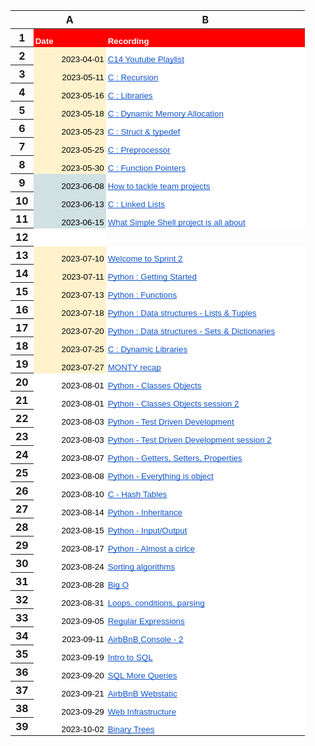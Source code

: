 <meta http-equiv="Content-Type" content="text/html; charset=utf-8"><link type="text/css" rel="stylesheet" href="resources/sheet.css" >


<div class="ritz grid-container" dir="ltr"><table class="waffle" cellspacing="0" cellpadding="0"><thead><tr><th class="row-header freezebar-origin-ltr"></th><th id="826245196C0" style="width:100px;" class="column-headers-background">A</th><th id="826245196C1" style="width:302px;" class="column-headers-background">B</th></tr></thead><tbody><tr style="height: 20px"><th id="826245196R0" style="height: 20px;" class="row-headers-background"><div class="row-header-wrapper" style="line-height: 20px">1</div></th><td class="s0" dir="ltr">Date</td><td class="s0" dir="ltr">Recording</td></tr><tr style="height: 20px"><th id="826245196R1" style="height: 20px;" class="row-headers-background"><div class="row-header-wrapper" style="line-height: 20px">2</div></th><td class="s1" dir="ltr">2023-04-01</td><td class="s2" dir="ltr"><a target="_blank" href="https://www.youtube.com/playlist?list=PLyYhUzEei28PaSRZ6Xh4kNg-Qq-FFEaPe">C14 Youtube Playlist</a></td></tr><tr style="height: 20px"><th id="826245196R2" style="height: 20px;" class="row-headers-background"><div class="row-header-wrapper" style="line-height: 20px">3</div></th><td class="s1" dir="ltr">2023-05-11</td><td class="s3" dir="ltr"><a target="_blank" href="https://us06web.zoom.us/rec/play/vjZ4z__T5WHUFHZg9en7AQfGN9G1PPnEcrcEaRRVl0rujaSiZBTOwJHOErL6e59Je8KYK2u8wbHHduhP.PIV8wQy9Gt5vGkQm?canPlayFromShare=true&amp;from=my_recording&amp;continueMode=true&amp;componentName=rec-play&amp;originRequestUrl=https%3A%2F%2Fus06web.zoom.us%2Frec%2Fshare%2FAVMjQ024H68myGXdYUm4U-rds_XfD3gdxafBlh8Cs7SfLMZinDhd_3WKwyGVFyTg.tx6xYF9rm2zl7Id8">C : Recursion</a></td></tr><tr style="height: 20px"><th id="826245196R3" style="height: 20px;" class="row-headers-background"><div class="row-header-wrapper" style="line-height: 20px">4</div></th><td class="s1" dir="ltr">2023-05-16</td><td class="s3" dir="ltr"><a target="_blank" href="https://us06web.zoom.us/rec/share/2htgns1CDGP-LbkdXTYukvzZ9UhFKFNmyxyC-PwePNx5NxCYiYJZCCB6j4Bh2pkf.yJPQQphh3_Cks8BV?startTime=1684235795000">C : Libraries</a></td></tr><tr style="height: 20px"><th id="826245196R4" style="height: 20px;" class="row-headers-background"><div class="row-header-wrapper" style="line-height: 20px">5</div></th><td class="s1" dir="ltr">2023-05-18</td><td class="s3" dir="ltr"><a target="_blank" href="https://us06web.zoom.us/rec/share/Tovo2s0nwx2UGcLzniklvjYs0h86ZhL4gU_v0YfbYrbaToGAAs8vnlJYxAkgzg0r.8caNeTDPj8X4qv4o">C : Dynamic Memory Allocation</a></td></tr><tr style="height: 20px"><th id="826245196R5" style="height: 20px;" class="row-headers-background"><div class="row-header-wrapper" style="line-height: 20px">6</div></th><td class="s1" dir="ltr">2023-05-23</td><td class="s3" dir="ltr"><a target="_blank" href="https://us06web.zoom.us/rec/share/Q60VhpaBI8Uob8-M5jGQY9uSFCHjA7D93fakW8BI-vHs0_B8SSy8TF7jr23G1lQ.yfMpJUv20u9aZ0eX">C : Struct &amp; typedef</a></td></tr><tr style="height: 20px"><th id="826245196R6" style="height: 20px;" class="row-headers-background"><div class="row-header-wrapper" style="line-height: 20px">7</div></th><td class="s1" dir="ltr">2023-05-25</td><td class="s3" dir="ltr"><a target="_blank" href="https://us06web.zoom.us/rec/share/KOzaris1h3lxscGz9phW1Yg3ku6RS2mFEaGIPq0barwgbVXJNqU5x1iWpQR_B-5z.A042EHtHdDPeSufl">C : Preprocessor</a></td></tr><tr style="height: 20px"><th id="826245196R7" style="height: 20px;" class="row-headers-background"><div class="row-header-wrapper" style="line-height: 20px">8</div></th><td class="s1" dir="ltr">2023-05-30</td><td class="s3" dir="ltr"><a target="_blank" href="https://us06web.zoom.us/rec/share/o9-q2YNCbdjyfUz788EbXDT0rpTnMUF1lutvhAEWQmutbdtdWL7arqQNzF-fC3EM.Rw8wKNdz1TaC9zhO">C : Function Pointers</a></td></tr><tr style="height: 20px"><th id="826245196R8" style="height: 20px;" class="row-headers-background"><div class="row-header-wrapper" style="line-height: 20px">9</div></th><td class="s4" dir="ltr">2023-06-08</td><td class="s3" dir="ltr"><a target="_blank" href="https://us06web.zoom.us/rec/share/RXNppknUk7jcoO0k7r5X39miXRJlgLK_X2bUNAI6t6B7ankpWuR6AMA3xAcyT6Xr.9KWrFR2T5ztYD4lF">How to tackle team projects</a></td></tr><tr style="height: 20px"><th id="826245196R9" style="height: 20px;" class="row-headers-background"><div class="row-header-wrapper" style="line-height: 20px">10</div></th><td class="s4" dir="ltr">2023-06-13</td><td class="s3" dir="ltr"><a target="_blank" href="https://us06web.zoom.us/rec/share/F-3qcHmZW_hYOA1it7ykkwV3jFdIj6CoV3jY452e1ojDA5lLe8Pjgd6POOco5bzt._xh6Avs3ObbEMU-1">C : Linked Lists</a></td></tr><tr style="height: 20px"><th id="826245196R10" style="height: 20px;" class="row-headers-background"><div class="row-header-wrapper" style="line-height: 20px">11</div></th><td class="s4" dir="ltr">2023-06-15</td><td class="s3" dir="ltr"><a target="_blank" href="https://us06web.zoom.us/rec/share/5ULrplK-MNHnKMs-aqFawTtpfECVOAqWvqDqz8dvbWOYOpCzN-ydpqqtYTGxbR5Z.NW_MT2_xdqziPshX">What Simple Shell project is all about</a></td></tr><tr style="height: 20px"><th id="826245196R11" style="height: 20px;" class="row-headers-background"><div class="row-header-wrapper" style="line-height: 20px">12</div></th><td class="s5" dir="ltr"></td><td></td></tr><tr style="height: 20px"><th id="826245196R12" style="height: 20px;" class="row-headers-background"><div class="row-header-wrapper" style="line-height: 20px">13</div></th><td class="s1" dir="ltr">2023-07-10</td><td class="s3" dir="ltr"><a target="_blank" href="https://us06web.zoom.us/rec/share/aRuIGEkEkkfaONU2mgzIUw0fTSresq_M1I7_1z1PFS4iLLNeTFmKuE952EWD6ahV.c5nYoid89NZDnIGf">Welcome to Sprint 2</a></td></tr><tr style="height: 20px"><th id="826245196R13" style="height: 20px;" class="row-headers-background"><div class="row-header-wrapper" style="line-height: 20px">14</div></th><td class="s1" dir="ltr">2023-07-11</td><td class="s3" dir="ltr"><a target="_blank" href="https://us06web.zoom.us/rec/share/d6mbESC_C6aLlSqZ-yb9r4-QmrFxzaLzbgjx4lGDwb1UBUkrtE8aWjj6nRIze0NT.v8NMraw-cAyuIn_d">Python : Getting Started</a></td></tr><tr style="height: 20px"><th id="826245196R14" style="height: 20px;" class="row-headers-background"><div class="row-header-wrapper" style="line-height: 20px">15</div></th><td class="s1" dir="ltr">2023-07-13</td><td class="s3" dir="ltr"><a target="_blank" href="https://us06web.zoom.us/rec/share/snWwpqL5a_rftfahfH7uL_fuF4mKa95gkGj_6H27aDxw9CGhI-QIt7kQBkleVbfk.PGo_lYs1iCDPBq-V">Python : Functions</a></td></tr><tr style="height: 20px"><th id="826245196R15" style="height: 20px;" class="row-headers-background"><div class="row-header-wrapper" style="line-height: 20px">16</div></th><td class="s1" dir="ltr">2023-07-18</td><td class="s3" dir="ltr"><a target="_blank" href="https://us06web.zoom.us/rec/share/Q3cQcO_Wj5Z4jPwrHNGHUdjYGeKGeDsV5UsgVYZH4yPon7bSDpS0BMniELiyLzai.TaUV_9ck_TAIQArg">Python : Data structures - Lists &amp; Tuples</a></td></tr><tr style="height: 20px"><th id="826245196R16" style="height: 20px;" class="row-headers-background"><div class="row-header-wrapper" style="line-height: 20px">17</div></th><td class="s1" dir="ltr">2023-07-20</td><td class="s3" dir="ltr"><a target="_blank" href="https://us06web.zoom.us/rec/share/DsIvOMlQI7xKAaWLDKZkQNVyrYGGMHmdK48CRoLnrKb8zcGk5pbqRIv9I4Gh6D6U.1iR-y8pylue80PFa">Python : Data structures - Sets &amp; Dictionaries</a></td></tr><tr style="height: 20px"><th id="826245196R17" style="height: 20px;" class="row-headers-background"><div class="row-header-wrapper" style="line-height: 20px">18</div></th><td class="s1" dir="ltr">2023-07-25</td><td class="s3" dir="ltr"><a target="_blank" href="https://us06web.zoom.us/rec/share/VFO98YyJkTk0qs-AiHlsRe-7UNgj56OIVMGbigDpmNKNQRUuYvzp2jeJJAyXjiof.tpisfjqQond0ieLP">C : Dynamic Libraries</a></td></tr><tr style="height: 20px"><th id="826245196R18" style="height: 20px;" class="row-headers-background"><div class="row-header-wrapper" style="line-height: 20px">19</div></th><td class="s1" dir="ltr">2023-07-27</td><td class="s3" dir="ltr"><a target="_blank" href="https://us06web.zoom.us/rec/share/APlBxB-gsMEVkd2c1RWjs6aD5D-RQxvxLkAs5Vmd9_3KwnP7AYQ4nh2h1krFGVGQ.KKWdtG8GCMbBxrjI">MONTY recap</a></td></tr><tr style="height: 20px"><th id="826245196R19" style="height: 20px;" class="row-headers-background"><div class="row-header-wrapper" style="line-height: 20px">20</div></th><td class="s6" dir="ltr">2023-08-01</td><td class="s3" dir="ltr"><a target="_blank" href="https://us06web.zoom.us/rec/share/PAAC7E_Zt0JgfK1iAXxr5iCWVUshTSBL42xS9FqNKlEuZ4nSE0_qhmu_svDF-vH0.e8QGq0QEhMvCE8LJ">Python - Classes Objects</a></td></tr><tr style="height: 20px"><th id="826245196R20" style="height: 20px;" class="row-headers-background"><div class="row-header-wrapper" style="line-height: 20px">21</div></th><td class="s6" dir="ltr">2023-08-01</td><td class="s3" dir="ltr"><a target="_blank" href="https://us06web.zoom.us/rec/share/A7feoJQWeAYB4JDj63C50ZRH8aFbkNpFDuLVTK9C5bv2W4IJUvjHZ01-hxC_lc-Q.bZ37DhXpLoFqmq0E">Python - Classes Objects session 2</a></td></tr><tr style="height: 20px"><th id="826245196R21" style="height: 20px;" class="row-headers-background"><div class="row-header-wrapper" style="line-height: 20px">22</div></th><td class="s6" dir="ltr">2023-08-03</td><td class="s3" dir="ltr"><a target="_blank" href="https://us06web.zoom.us/rec/share/nFjc9zN9Wdcsr21jYD080WdacDVDq4BMulMMfY2N6uWeIx0He9SPKF8SwCaxvsDP.LMT4e2sGZ7HQP6IQ">Python - Test Driven Development</a></td></tr><tr style="height: 20px"><th id="826245196R22" style="height: 20px;" class="row-headers-background"><div class="row-header-wrapper" style="line-height: 20px">23</div></th><td class="s6" dir="ltr">2023-08-03</td><td class="s3" dir="ltr"><a target="_blank" href="https://us06web.zoom.us/rec/share/LtkNA2XKjV-n5BklUaLP_wlgk49xYl_D2M7nNsOWPASTonROsmGKDPTs0FeOmun1.maWRxKBk7EwLGFde">Python - Test Driven Development session 2</a></td></tr><tr style="height: 20px"><th id="826245196R23" style="height: 20px;" class="row-headers-background"><div class="row-header-wrapper" style="line-height: 20px">24</div></th><td class="s6" dir="ltr">2023-08-07</td><td class="s3" dir="ltr"><a target="_blank" href="https://us06web.zoom.us/rec/share/ixUJMD7cpd86RE-ZzZ4btzfPBZrSKECM8NLQgsJvJVzc6ocoDtwwPsW6kfhbDubJ.5dQjT0hK-Yppkmo6">Python - Getters, Setters, Properties</a></td></tr><tr style="height: 20px"><th id="826245196R24" style="height: 20px;" class="row-headers-background"><div class="row-header-wrapper" style="line-height: 20px">25</div></th><td class="s6" dir="ltr">2023-08-08</td><td class="s3" dir="ltr"><a target="_blank" href="https://us06web.zoom.us/rec/share/yp3Fpzplj7JRQANpGHQmMsD_EhJ6-FVEnaqhgUVjSjKtF2TueTz9srsZNsgZ-PGs.HRjRkaZNGL0sPjUh">Python - Everything is object</a></td></tr><tr style="height: 20px"><th id="826245196R25" style="height: 20px;" class="row-headers-background"><div class="row-header-wrapper" style="line-height: 20px">26</div></th><td class="s6" dir="ltr">2023-08-10</td><td class="s3" dir="ltr"><a target="_blank" href="https://us06web.zoom.us/rec/share/YpubPJBQppj_GG70QhdzalJsqBwuq4b3lApFMtOgXbGGyH6dhYqu9RCqdIZLXgcM.dmC9vPetVgraCPRs">C - Hash Tables</a></td></tr><tr style="height: 20px"><th id="826245196R26" style="height: 20px;" class="row-headers-background"><div class="row-header-wrapper" style="line-height: 20px">27</div></th><td class="s6" dir="ltr">2023-08-14</td><td class="s3" dir="ltr"><a target="_blank" href="https://us06web.zoom.us/rec/share/W_3ec3QWKxn8zuChhjmTB149F5a4kKGN12OIbeKEbHuu1vhGhE1kZAN7ud32ZNXM.DMgksUvDb51fqXxC">Python - Inheritance</a></td></tr><tr style="height: 20px"><th id="826245196R27" style="height: 20px;" class="row-headers-background"><div class="row-header-wrapper" style="line-height: 20px">28</div></th><td class="s6" dir="ltr">2023-08-15</td><td class="s3" dir="ltr"><a target="_blank" href="https://us06web.zoom.us/rec/share/elbjq-0dFILetbNPl8GnXqCt67cRhcCwOnJRKEezxqTs-noLYVB2LtonmhVROF8O.esms9STsYl1XqCn3">Python - Input/Output</a></td></tr><tr style="height: 20px"><th id="826245196R28" style="height: 20px;" class="row-headers-background"><div class="row-header-wrapper" style="line-height: 20px">29</div></th><td class="s6" dir="ltr">2023-08-17</td><td class="s3" dir="ltr"><a target="_blank" href="https://us06web.zoom.us/rec/share/TvlfzI9OVxh88g2V21EVDPvH1qjZDlsdjWVKTq0vNNSsLskuNrHnm9Co-ohe95Rs.5-LrXb3pcxwsMtOu">Python - Almost a cirlce</a></td></tr><tr style="height: 20px"><th id="826245196R29" style="height: 20px;" class="row-headers-background"><div class="row-header-wrapper" style="line-height: 20px">30</div></th><td class="s6" dir="ltr">2023-08-24</td><td class="s3" dir="ltr"><a target="_blank" href="https://us06web.zoom.us/rec/share/oHyy60SRIyuS6f5sE526wDihdqd1TRCMj0VOZT-tY9A1JwtqvPkqtdTSR51bEUai.UThbK_Gv-GZ6F2jo">Sorting algorithms</a></td></tr><tr style="height: 20px"><th id="826245196R30" style="height: 20px;" class="row-headers-background"><div class="row-header-wrapper" style="line-height: 20px">31</div></th><td class="s6" dir="ltr">2023-08-28</td><td class="s3" dir="ltr"><a target="_blank" href="https://us06web.zoom.us/rec/share/1cQKSIOIucEYcBcbkhuNVtoJEdtzRt3hEMAJe7zQJ2piVZYCmAg3vG1NsF7djU-i.7yuS5i-1VipyknZN">Big O</a></td></tr><tr style="height: 20px"><th id="826245196R31" style="height: 20px;" class="row-headers-background"><div class="row-header-wrapper" style="line-height: 20px">32</div></th><td class="s6" dir="ltr">2023-08-31</td><td class="s3" dir="ltr"><a target="_blank" href="https://us06web.zoom.us/rec/share/tRiYqNz1GKrOUroeonB2KVIArFsaszMObJUOiBc3CY0tMjUPRGvQw0AzBNM3Cv7h.wLYxwfFEEVltQdkg">Loops, conditions, parsing</a></td></tr><tr style="height: 20px"><th id="826245196R32" style="height: 20px;" class="row-headers-background"><div class="row-header-wrapper" style="line-height: 20px">33</div></th><td class="s6" dir="ltr">2023-09-05</td><td class="s3" dir="ltr"><a target="_blank" href="https://us06web.zoom.us/rec/share/L6K309jEhAUmSphuwIP_jcXP-Ol1Fm36dfba2Be57x228C42IKXD2ptmymq1BoiS.38B3eNtMNyj3REnj">Regular Expressions</a></td></tr><tr style="height: 20px"><th id="826245196R33" style="height: 20px;" class="row-headers-background"><div class="row-header-wrapper" style="line-height: 20px">34</div></th><td class="s6" dir="ltr">2023-09-11</td><td class="s3" dir="ltr"><a target="_blank" href="https://us06web.zoom.us/rec/share/VfeLipd1ZulUeP2QrPC2GdQMOsTs021BAQOhO522ZH73HTvEv55iV38MqUbcBsB1.Tp7gmuKdgVWUBI6C">AirbBnB Console - 2</a></td></tr><tr style="height: 20px"><th id="826245196R34" style="height: 20px;" class="row-headers-background"><div class="row-header-wrapper" style="line-height: 20px">35</div></th><td class="s6" dir="ltr">2023-09-19</td><td class="s3" dir="ltr"><a target="_blank" href="https://us06web.zoom.us/rec/share/T0udDNi9zJ-7hdwcJGftvgp6fIUTY3ys-IHJvN5RU5hx6khlJ5zgkDrht3o5c-WL.E56dO1swAZ7cP61c">Intro to SQL</a></td></tr><tr style="height: 20px"><th id="826245196R35" style="height: 20px;" class="row-headers-background"><div class="row-header-wrapper" style="line-height: 20px">36</div></th><td class="s6" dir="ltr">2023-09-20</td><td class="s3" dir="ltr"><a target="_blank" href="https://us06web.zoom.us/rec/share/_1UIAuek8pIyK4xdUiC_yfmVASzaaMEC2Ifgou01epmUuHMxre0KJRkDce5Dn33a.aj2oo6Tz185NCbKI">SQL More Queries</a></td></tr><tr style="height: 20px"><th id="826245196R36" style="height: 20px;" class="row-headers-background"><div class="row-header-wrapper" style="line-height: 20px">37</div></th><td class="s6" dir="ltr">2023-09-21</td><td class="s3" dir="ltr"><a target="_blank" href="https://us06web.zoom.us/rec/share/C3bukrhvMa9XPJ8axAY5AYNwhGs99og15G4ZNZ0KWaPUmeG7MJYIu2jdahojYizM.wfQyurfWEXsffgVi">AirbBnB Webstatic</a></td></tr><tr style="height: 20px"><th id="826245196R37" style="height: 20px;" class="row-headers-background"><div class="row-header-wrapper" style="line-height: 20px">38</div></th><td class="s6" dir="ltr">2023-09-29</td><td class="s3" dir="ltr"><a target="_blank" href="https://us06web.zoom.us/rec/share/FE3KwRo7LQzuGsVl4gpQyk5C1mMDeSzW4dzUQiqpcS5Ds7uRA6ROVcEtqyzJFotL.bqTbrc5uMmVeViAp">Web Infrastructure</a></td></tr><tr style="height: 20px"><th id="826245196R38" style="height: 20px;" class="row-headers-background"><div class="row-header-wrapper" style="line-height: 20px">39</div></th><td class="s6" dir="ltr">2023-10-02</td><td class="s3" dir="ltr"><a target="_blank" href="https://us06web.zoom.us/rec/share/sRVm077vMAdqNlBt6P7D2kithv-VSysDIbGmT0BBR9pyOdaVYFC__5FFbdhhGSdY.xuR63VIjSTaNnfFW">Binary Trees</a></td></tr></tbody></table></div>

<style type="text/css">.ritz .waffle a { color: inherit; }.ritz .waffle .s1{background-color:#fff2cc;text-align:right;color:#000000;font-family:'Arial';font-size:10pt;vertical-align:bottom;white-space:nowrap;direction:ltr;padding:2px 3px 2px 3px;}.ritz .waffle .s0{background-color:#ff0000;text-align:left;font-weight:bold;color:#ffffff;font-family:'Arial';font-size:10pt;vertical-align:bottom;white-space:nowrap;direction:ltr;padding:2px 3px 2px 3px;}.ritz .waffle .s6{background-color:#ffffff;text-align:right;color:#000000;font-family:'Arial';font-size:10pt;vertical-align:bottom;white-space:nowrap;direction:ltr;padding:2px 3px 2px 3px;}.ritz .waffle .s2{background-color:#ffffff;text-align:left;text-decoration:underline;-webkit-text-decoration-skip:none;text-decoration-skip-ink:none;color:#1155cc;font-family:'Arial';font-size:10pt;vertical-align:bottom;white-space:nowrap;overflow:hidden;direction:ltr;padding:2px 3px 2px 3px;}.ritz .waffle .s4{background-color:#d0e0e3;text-align:right;color:#000000;font-family:'Arial';font-size:10pt;vertical-align:bottom;white-space:nowrap;direction:ltr;padding:2px 3px 2px 3px;}.ritz .waffle .s3{background-color:#ffffff;text-align:left;text-decoration:underline;-webkit-text-decoration-skip:none;text-decoration-skip-ink:none;color:#1155cc;font-family:'Arial';font-size:10pt;vertical-align:bottom;white-space:nowrap;direction:ltr;padding:2px 3px 2px 3px;}.ritz .waffle .s5{background-color:#ffffff;text-align:left;color:#000000;font-family:'Arial';font-size:10pt;vertical-align:bottom;white-space:nowrap;direction:ltr;padding:2px 3px 2px 3px;}</style>